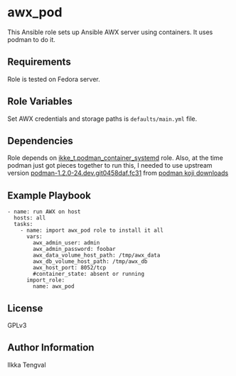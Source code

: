 awx_pod
=======

This Ansible role sets up Ansible AWX server using containers. It uses podman
to do it.

Requirements
------------

Role is tested on Fedora server.

Role Variables
--------------

Set AWX credentials and storage paths is ```defaults/main.yml``` file.

Dependencies
------------

Role depends on
[ikke_t.podman_container_systemd](https://galaxy.ansible.com/ikke_t/podman_container_systemd)
role. Also, at the time podman just got pieces together to run this, I needed
to use upstream version [podman-1.2.0-24.dev.git0458daf.fc31]() from [podman
koji downloads](https://koji.fedoraproject.org/koji/packageinfo?packageID=26289)


Example Playbook
----------------

```
- name: run AWX on host
  hosts: all
  tasks:
    - name: import awx_pod role to install it all
      vars:
        awx_admin_user: admin
        awx_admin_password: foobar
        awx_data_volume_host_path: /tmp/awx_data
        awx_db_volume_host_path: /tmp/awx_db
        awx_host_port: 8052/tcp
        #container_state: absent or running
      import_role:
        name: awx_pod
```

License
-------

GPLv3

Author Information
------------------

Ilkka Tengval
